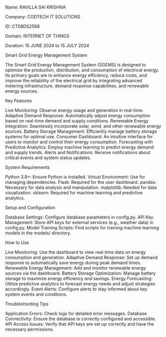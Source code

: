 Name:  RAVILLA SAI KRISHNA

Company: CODTECH IT SOLUTIONS

ID: CT08DS2568

Domain: INTERNET OF THINGS

Duration: 15 JUNE 2024 to 15 JULY 2024

Smart Grid Energy Management System

The Smart Grid Energy Management System (SGEMS) is designed to optimize the production, distribution, and consumption of electrical energy. Its primary goals are to enhance energy efficiency, reduce costs, and improve the reliability of the electrical grid by integrating advanced metering infrastructure, demand response capabilities, and renewable energy sources.

Key Features

Live Monitoring: Observe energy usage and generation in real-time.
Adaptive Demand Response: Automatically adjust energy consumption based on real-time demand and supply conditions.
Renewable Energy Integration: Seamlessly incorporate solar, wind, and other renewable energy sources.
Battery Storage Management: Efficiently manage battery storage systems for optimal use.
Consumer Dashboard: An intuitive interface for users to monitor and control their energy consumption.
Forecasting with Predictive Analytics: Employ machine learning to predict energy demand and supply trends.
Alerts and Notifications: Receive notifications about critical events and system status updates.

System Requirements

Python 3.8+: Ensure Python is installed.
Virtual Environment: Use for managing dependencies.
Flask: Required for the user dashboard.
pandas: Necessary for data analysis and manipulation.
matplotlib: Needed for data visualization.
sklearn: Required for machine learning and predictive analytics.

Setup and Configuration

Database Settings: Configure database parameters in config.py.
API Key Management: Store API keys for external services (e.g., weather data) in config.py.
Model Training Scripts: Find scripts for training machine learning models in the models/ directory.

How to Use

Live Monitoring: Use the dashboard to view real-time data on energy consumption and generation.
Adaptive Demand Response: Set up demand response to automatically save energy during peak demand times.
Renewable Energy Management: Add and monitor renewable energy sources via the dashboard.
Battery Storage Optimization: Manage battery storage to maximize energy efficiency and savings.
Energy Forecasting: Utilize predictive analytics to forecast energy needs and adjust strategies accordingly.
Event Alerts: Configure alerts to stay informed about key system events and conditions.

Troubleshooting Tips

Application Errors: Check logs for detailed error messages.
Database Connectivity: Ensure the database is correctly configured and accessible.
API Access Issues: Verify that API keys are set up correctly and have the necessary permissions.
